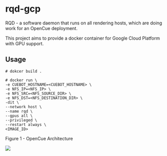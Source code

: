 # rqd-gcp

RQD - a software daemon that runs on all rendering hosts, which are doing work for an OpenCue deployment.

This project aims to provide a docker container for Google Cloud Platform with GPU support.

Usage
-----
~~~~
# dokcer build .

# docker run \
-e CUEBOT_HOSTNAME=<CUEBOT_HOSTNAME> \
-e NFS_IP=<NFS_IP> \
-e NFS_SRC=<NFS_SOURCE_DIR> \
-e NFS_DST=<NFS_DESTINATION_DIR> \
-dit \
--network host \
--name rqd \
--gpus all \
--privileged \
--restart always \
<IMAGE_ID>
~~~~


Figure 1 - OpenCue Architecture

![](https://www.opencue.io/docs/images/opencue_architecture.svg)
